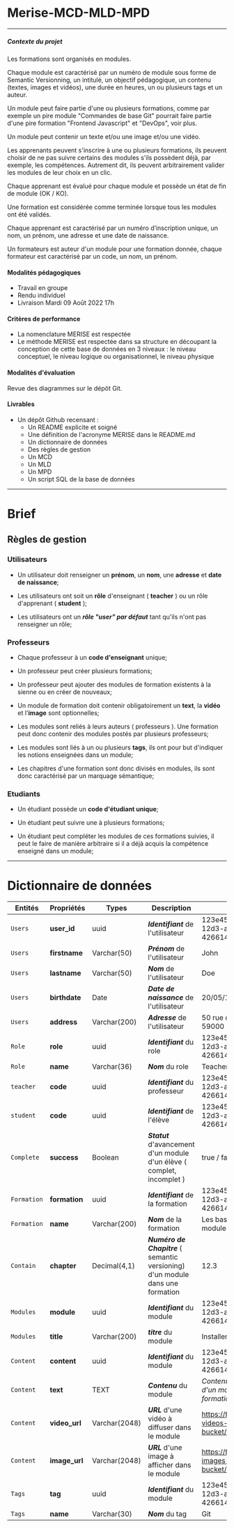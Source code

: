 # Merise-MCD-MLD-MPD

---

##### Contexte du projet

Les formations sont organisés en modules.

Chaque module est caractérisé par un numéro de module sous forme de Semantic Versionning, un intitulé, un objectif pédagogique, un contenu (textes, images et vidéos), une durée en heures, un ou plusieurs tags et un auteur.

Un module peut faire partie d'une ou plusieurs formations, comme par exemple un pire module "Commandes de base Git" pourrait faire partie d'une pire formation "Frontend Javascript" et "DevOps", voir  plus.

Un module peut contenir un texte et/ou une image et/ou une vidéo.

Les apprenants peuvent s'inscrire à une ou plusieurs formations, ils peuvent choisir de ne pas suivre certains des modules s'ils possèdent déjà, par exemple, les compétences. Autrement dit, ils peuvent arbitrairement valider les modules de leur choix en un clic.

Chaque apprenant est évalué pour chaque module et possède un état de fin de module (OK / KO).

Une formation est considérée comme terminée lorsque tous les modules ont été validés.

Chaque apprenant est caractérisé par un numéro d’inscription unique, un nom, un prénom, une adresse et une date de naissance.

Un formateurs est auteur d'un module pour une formation donnée, chaque formateur est caractérisé par un code, un nom, un prénom.

#### Modalités pédagogiques
* Travail en groupe
* Rendu individuel
* Livraison Mardi 09 Août 2022 17h

#### Critères de performance
* La nomenclature MERISE est respectée
* Le méthode MERISE est respectée dans sa structure en découpant la conception de cette base de données en 3 niveaux : le niveau conceptuel, le niveau logique ou organisationnel, le niveau physique

#### Modalités d'évaluation
Revue des diagrammes sur le dépôt Git.

#### Livrables
- Un dépôt Github recensant : 
    - Un README explicite et soigné
    - Une définition de l'acronyme MERISE dans le README.md
    - Un dictionnaire de données
    - Des règles de gestion
    - Un MCD
    - Un MLD
    - Un MPD
    - Un script SQL de la base de données
--- 
# Brief

## Règles de gestion

### Utilisateurs

- Un utilisateur doit renseigner un **prénom**, un **nom**, une **adresse** et **date de naissance**;

- Les utilisateurs ont soit un **rôle** d'enseignant ( **teacher** ) ou un rôle d'apprenant ( **student** );

- Les utilisateurs ont un ***rôle "user" par défaut*** tant qu'ils n'ont pas renseigner un rôle;

### Professeurs

- Chaque professeur à un **code d'enseignant** unique;

- Un professeur peut créer plusieurs formations;

- Un professeur peut ajouter des modules de formation existents à la sienne ou en créer de nouveaux;

- Un module de formation doit contenir obligatoirement un **text**, la **vidéo** et l'**image** sont optionnelles;

- Les modules sont reliés à leurs auteurs ( professeurs ). Une formation peut donc contenir des modules postés par plusieurs professeurs;


- Les modules sont liés à un ou plusieurs **tags**, ils ont pour but d'indiquer les notions enseignées dans un module;

- Les chapitres d'une formation sont donc divisés en modules, ils sont donc caractérisé par un marquage sémantique;

### Etudiants

- Un étudiant possède un **code d'étudiant unique**;

- Un étudiant peut suivre une à plusieurs formations;

- Un étudiant peut compléter les modules de ces formations suivies, il peut le faire de manière arbitraire si il a déjà acquis la compétence enseigné dans un module;

---

# Dictionnaire de données

| Entités   |       Propriétés      |    Types    |               Description                |    Exemple    |
|-----------|-----------------------|-------------|------------------------------------------| --------------|
| ``Users`` | **user_id**           | uuid | ***Identifiant*** de l'utilisateur              |123e4567-e89b-12d3-a456-426614174000
| ``Users`` | **firstname**         | Varchar(50) | ***Prénom*** de l'utilisateur            | John
| ``Users`` | **lastname**          | Varchar(50) | ***Nom*** de l'utilisateur               | Doe
| ``Users`` | **birthdate**         | Date        | ***Date de naissance*** de l'utilisateur | 20/05/1984
| ``Users`` | **address**           | Varchar(200)| ***Adresse*** de l'utilisateur           | 50 rue de l'égalité, 59000 Lille, France.
| ``Role``  | **role**              | uuid        | ***Identifiant*** du role                | 123e4567-e89b-12d3-a456-426614174000
| ``Role``  | **name**              | Varchar(36) | ***Nom*** du role                        | Teacher
| ``teacher`` | **code**            | uuid        | ***Identifiant*** du professeur          | 123e4567-e89b-12d3-a456-426614174000
| ``student`` | **code**            | uuid        | ***Identifiant*** de l'élève             | 123e4567-e89b-12d3-a456-426614174000
| ``Complete`` | **success**   | Boolean        | ***Statut*** d'avancement d'un module d'un élève ( complet, incomplet ) | true / false
| ``Formation`` | **formation**   | uuid        | ***Identifiant*** de la formation | 123e4567-e89b-12d3-a456-426614174000
| ``Formation`` | **name**   | Varchar(200)        | ***Nom*** de la formation | Les bases de Git en 10 modules !
| ``Contain`` | **chapter**    | Decimal(4,1) | ***Numéro de Chapitre*** ( semantic versioning) d'un module dans une formation               | 12.3
| ``Modules`` | **module**   | uuid        | ***Identifiant*** du module| 123e4567-e89b-12d3-a456-426614174000
| ``Modules`` | **title**   | Varchar(200)        | ***titre*** du module | Installer le CLI de Git
| ``Content`` | **content**   | uuid        | ***Identifiant*** du module| 123e4567-e89b-12d3-a456-426614174000
| ``Content`` | **text**   | TEXT        | ***Contenu*** du module | *Contenu écrit complet d'un module de formation...*
| ``Content`` | **video_url**   | Varchar(2048)        | ***URL***  d'une vidéo à diffuser dans le module  |https://foo.com/gtv-videos-bucket/sample/foo.mp4
| ``Content`` | **image_url**   | Varchar(2048)        | ***URL***  d'une image à afficher dans le module  |https://foo.com/gtv-images-bucket/sample/foo.png
| ``Tags`` | **tag**    | uuid        | ***Identifiant*** du module| 123e4567-e89b-12d3-a456-426614174000
| ``Tags`` | **name**    | Varchar(30) | ***Nom*** du tag               | Git

